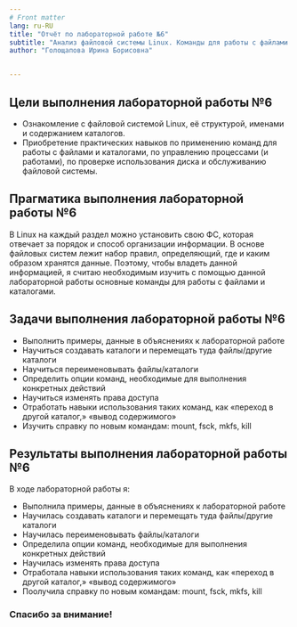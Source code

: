 ```yaml
---
# Front matter
lang: ru-RU
title: "Отчёт по лабораторной работе №6"
subtitle: "Анализ файловой системы Linux. Команды для работы с файлами и каталогами"
author: "Голощапова Ирина Борисовна"


---
```



## Цели выполнения лабораторной работы №6

 - Ознакомление с файловой системой Linux, её структурой, именами и содержанием каталогов. 
 - Приобретение практических навыков по применению команд для работы с файлами и каталогами, по управлению процессами (и работами), по проверке использования диска и обслуживанию файловой системы.




## Прагматика выполнения лабораторной работы №6

В Linux на каждый раздел можно установить свою ФС, которая отвечает за порядок и способ организации информации. В основе файловых систем лежит набор правил, определяющий, где и каким образом хранятся данные. Поэтому, чтобы владеть данной информацией, я считаю необходимым изучить с помощью данной лабораторной работы основные команды для работы с файлами и каталогами.





## Задачи выполнения лабораторной работы №6

 - Выполнить примеры, данные в объяснениях к лабораторной работе
 - Научиться создавать каталоги и перемещать туда файлы/другие каталоги
 - Научиться переименовывать файлы/каталоги
 - Определить опции команд, необходимые для выполнения конкретных действий
 - Научиться изменять права доступа
 - Отработать навыки использования таких команд, как «переход в другой каталог,» «вывод содержимого»  
 - Изучить справку по новым командам: mount, fsck, mkfs, kill




## Результаты выполнения лабораторной работы №6

В ходе лабораторной работы я:
 - Выполнила примеры, данные в объяснениях к лабораторной работе
 - Научилась создавать каталоги и перемещать туда файлы/другие каталоги
 - Научилась переименовывать файлы/каталоги
 - Определила опции команд, необходимые для выполнения конкретных действий
 - Научилась изменять права доступа
 - Отработала навыки использования таких команд, как «переход в другой каталог,» «вывод содержимого»  
 - Поолучила справку по новым командам: mount, fsck, mkfs, kill








### Спасибо за внимание!


